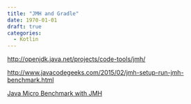 ```yaml
---
title: "JMH and Gradle"
date: 1970-01-01
draft: true
categories:
  - Kotlin
---
```

http://openjdk.java.net/projects/code-tools/jmh/
  
http://www.javacodegeeks.com/2015/02/jmh-setup-run-jmh-benchmark.html

[Java Micro Benchmark with JMH](http://javapapers.com/java/java-micro-benchmark-with-jmh/)
